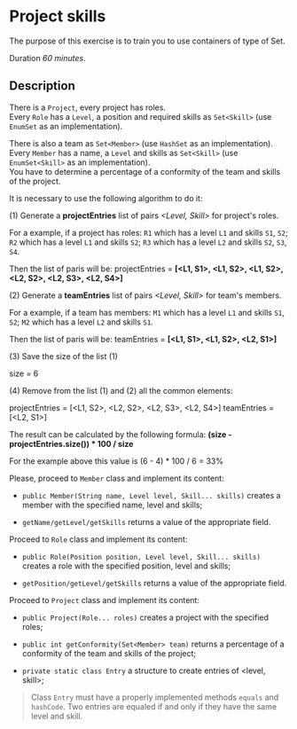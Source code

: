 # Project skills

The purpose of this exercise is to train you to use containers of type of Set.  

Duration _60 minutes_.

## Description

There is a `Project`, every project has roles.  
Every `Role` has a `Level`, a position and required skills as `Set<Skill>` (use `EnumSet` as an implementation).  

There is also a team as `Set<Member>` (use `HashSet` as an implementation).  
Every `Member` has a name, a `Level` and skills as `Set<Skill>` (use `EnumSet<Skill>` as an implementation).  
You have to determine a percentage of a conformity of the team and skills of the project.  

It is necessary to use the following algorithm to do it:  

(1) Generate a **projectEntries** list of pairs _<Level, Skill>_ for project's roles.

For a example, if a project has roles:
`R1` which has a level `L1` and skills `S1`, `S2`;
`R2` which has a level `L1` and skills `S2`;
`R3` which has a level `L2` and skills `S2`, `S3`, `S4`.

Then the list of paris will be: 
projectEntries = **[<L1, S1>, <L1, S2>, <L1, S2>, <L2, S2>, <L2, S3>, <L2, S4>]**

(2) Generate a **teamEntries** list of pairs _<Level, Skill>_ for team's members.

For a example, if a team has members:
`M1` which has a level `L1` and skills `S1`, `S2`;
`M2` which has a level `L2` and skills `S1`.

Then the list of paris will be:
teamEntries = **[<L1, S1>, <L1, S2>, <L2, S1>]**

(3) Save the size of the list (1)

size = 6

(4) Remove from the list (1) and (2) all the common elements:

projectEntries = [<L1, S2>, <L2, S2>, <L2, S3>, <L2, S4>]
teamEntries = [<L2, S1>]

The result can be calculated by the following formula: 
**(size - projectEntries.size()) * 100 / size**

For the example above this value is (6 - 4) * 100 / 6 = 33%

Please, proceed to `Member` class and implement its content:  

* `public Member(String name, Level level, Skill... skills)` creates a member with the specified name, level and skills;

* `getName/getLevel/getSkills` returns a value of the appropriate field.

Proceed to `Role` class and implement its content:  

* `public Role(Position position, Level level, Skill... skills)` creates a role with the specified position, level and skills;

* `getPosition/getLevel/getSkills` returns a value of the appropriate field.

Proceed to `Project` class and implement its content:  

* `public Project(Role... roles)` creates a project with the specified roles;

* `public int getConformity(Set<Member> team)` returns a percentage of a conformity of the team and skills of the project;

* `private static class Entry` a structure to create entries of <level, skill>;

> Class `Entry` must have a properly implemented methods `equals` and `hashCode`. Two entries are equaled if and only if they have the same level and skill.

